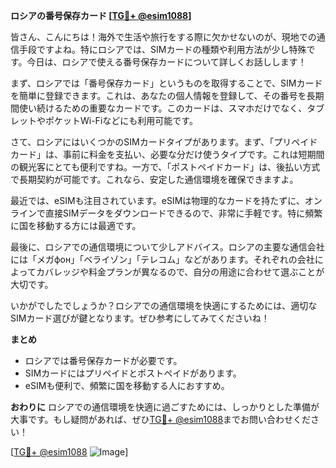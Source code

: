 **ロシアの番号保存カード [[TG💪+ @esim1088](https://t.me/s/esim1088)]**

皆さん、こんにちは！海外で生活や旅行をする際に欠かせないのが、現地での通信手段ですよね。特にロシアでは、SIMカードの種類や利用方法が少し特殊です。今日は、ロシアで使える番号保存カードについて詳しくお話しします！

まず、ロシアでは「番号保存カード」というものを取得することで、SIMカードを簡単に登録できます。これは、あなたの個人情報を登録して、その番号を長期間使い続けるための重要なカードです。このカードは、スマホだけでなく、タブレットやポケットWi-Fiなどにも利用可能です。

さて、ロシアにはいくつかのSIMカードタイプがあります。まず、「プリペイドカード」は、事前に料金を支払い、必要な分だけ使うタイプです。これは短期間の観光客にとても便利ですね。一方で、「ポストペイドカード」は、後払い方式で長期契約が可能です。これなら、安定した通信環境を確保できますよ。

最近では、eSIMも注目されています。eSIMは物理的なカードを持たずに、オンラインで直接SIMデータをダウンロードできるので、非常に手軽です。特に頻繁に国を移動する方には最適です。

最後に、ロシアでの通信環境について少しアドバイス。ロシアの主要な通信会社には「メガфон」「ベライゾン」「テレコム」などがあります。それぞれの会社によってカバレッジや料金プランが異なるので、自分の用途に合わせて選ぶことが大切です。

いかがでしたでしょうか？ロシアでの通信環境を快適にするためには、適切なSIMカード選びが鍵となります。ぜひ参考にしてみてくださいね！

**まとめ**
- ロシアでは番号保存カードが必要です。
- SIMカードにはプリペイドとポストペイドがあります。
- eSIMも便利で、頻繁に国を移動する人におすすめ。

**おわりに**
ロシアでの通信環境を快適に過ごすためには、しっかりとした準備が大事です。もし疑問があれば、ぜひ[TG💪+ @esim1088](https://t.me/s/esim1088)までお問い合わせください！

[[TG💪+ @esim1088](https://t.me/s/esim1088) ![Image](https://i.postimg.cc/Y0z9fWf4/image.png)]